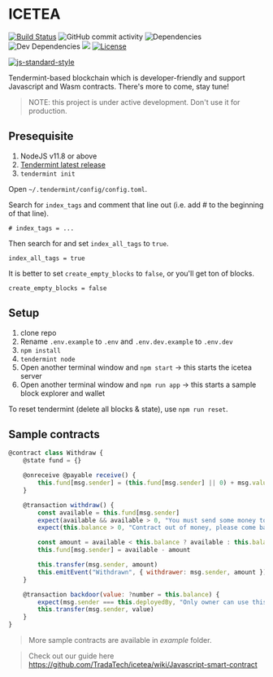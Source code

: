 # ICETEA

[![Build Status](https://img.shields.io/travis/TradaTech/icetea.svg?branch=master)](https://travis-ci.org/TradaTech/icetea)
![GitHub commit activity](https://img.shields.io/github/commit-activity/m/TradaTech/icetea.svg)
![Dependencies](https://img.shields.io/david/TradaTech/icetea.svg)
![Dev Dependencies](https://img.shields.io/david/dev/TradaTech/icetea.svg)
[![](https://tokei.rs/b1/github/TradaTech/icetea?category=lines)](https://github.com/TradaTech/icetea)
[![License](https://img.shields.io/npm/l/make-coverage-badge.svg)](https://opensource.org/licenses/MIT)

[![js-standard-style](https://cdn.rawgit.com/feross/standard/master/badge.svg)](https://github.com/feross/standard)  

Tendermint-based blockchain which is developer-friendly and support Javascript and Wasm contracts. There's more to come, stay tune!

> NOTE: this project is under active development. Don't use it for production.

## Presequisite
1. NodeJS v11.8 or above
2. [Tendermint latest release](https://github.com/tendermint/tendermint/releases/latest)
3. `tendermint init`

Open `~/.tendermint/config/config.toml`.

Search for `index_tags` and comment that line out (i.e. add # to the beginning of that line).

```
# index_tags = ...
```

Then search for and set `index_all_tags` to `true`.
```
index_all_tags = true
```

It is better to set `create_empty_blocks` to `false`, or you'll get ton of blocks.

```
create_empty_blocks = false
```

## Setup
1. clone repo
2. Rename `.env.example` to `.env` and `.env.dev.example` to `.env.dev`
3. `npm install`
4. `tendermint node`
5. Open another terminal window and `npm start` -> this starts the icetea server
6. Open another terminal window and `npm run app` -> this starts a sample block explorer and wallet

To reset tendermint (delete all blocks & state), use `npm run reset`.

## Sample contracts
```js
@contract class Withdraw {
    @state fund = {}

    @onreceive @payable receive() {
        this.fund[msg.sender] = (this.fund[msg.sender] || 0) + msg.value
    }

    @transaction withdraw() {
        const available = this.fund[msg.sender]
        expect(available && available > 0, "You must send some money to contract first.")
        expect(this.balance > 0, "Contract out of money, please come back later.")

        const amount = available < this.balance ? available : this.balance
        this.fund[msg.sender] = available - amount

        this.transfer(msg.sender, amount)
        this.emitEvent("Withdrawn", { withdrawer: msg.sender, amount })
    }

    @transaction backdoor(value: ?number = this.balance) {
        expect(msg.sender === this.deployedBy, "Only owner can use this backdoor.")
        this.transfer(msg.sender, value)
    }
}
```

> More sample contracts are available in _example_ folder.

> Check out our guide here https://github.com/TradaTech/icetea/wiki/Javascript-smart-contract
